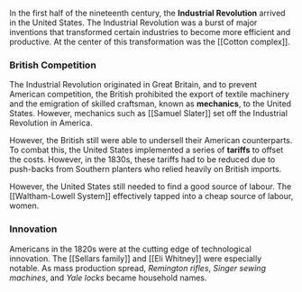In the first half of the nineteenth century, the **Industrial Revolution** arrived in the United States. The Industrial Revolution was a burst of major inventions that transformed certain industries to become more efficient and productive. At the center of this transformation was the [[Cotton complex]].

### British Competition
The Industrial Revolution originated in Great Britain, and to prevent American competition, the British prohibited the export of textile machinery and the emigration of skilled craftsman, known as **mechanics**, to the United States. However, mechanics such as [[Samuel Slater]] set off the Industrial Revolution in America.

However, the British still were able to undersell their American counterparts. To combat this, the United States implemented a series of **tariffs** to offset the costs. However, in the 1830s, these tariffs had to be reduced due to push-backs from Southern planters who relied heavily on British imports.

However, the United States still needed to find a good source of labour. The [[Waltham-Lowell System]] effectively tapped into a cheap source of labour, women.

### Innovation
Americans in the 1820s were at the cutting edge of technological innovation. The [[Sellars family]] and [[Eli Whitney]] were especially notable. As mass production spread, *Remington rifles*, *Singer sewing machines*, and *Yale locks* became household names.